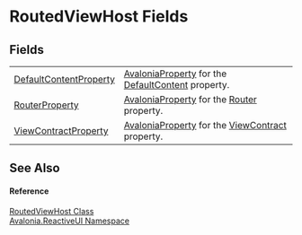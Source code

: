 # RoutedViewHost Fields




## Fields
<table>
<tr>
<td><a href="F_Avalonia_ReactiveUI_RoutedViewHost_DefaultContentProperty">DefaultContentProperty</a></td>
<td><a href="T_Avalonia_AvaloniaProperty">AvaloniaProperty</a> for the <a href="P_Avalonia_ReactiveUI_RoutedViewHost_DefaultContent">DefaultContent</a> property.</td>
</tr>
<tr>
<td><a href="F_Avalonia_ReactiveUI_RoutedViewHost_RouterProperty">RouterProperty</a></td>
<td><a href="T_Avalonia_AvaloniaProperty">AvaloniaProperty</a> for the <a href="P_Avalonia_ReactiveUI_RoutedViewHost_Router">Router</a> property.</td>
</tr>
<tr>
<td><a href="F_Avalonia_ReactiveUI_RoutedViewHost_ViewContractProperty">ViewContractProperty</a></td>
<td><a href="T_Avalonia_AvaloniaProperty">AvaloniaProperty</a> for the <a href="P_Avalonia_ReactiveUI_RoutedViewHost_ViewContract">ViewContract</a> property.</td>
</tr>
</table>

## See Also


#### Reference
<a href="T_Avalonia_ReactiveUI_RoutedViewHost">RoutedViewHost Class</a>  
<a href="N_Avalonia_ReactiveUI">Avalonia.ReactiveUI Namespace</a>  

